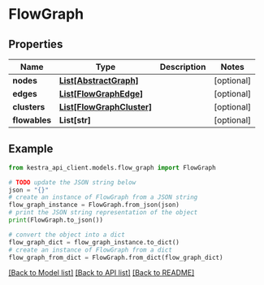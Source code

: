 # FlowGraph


## Properties

Name | Type | Description | Notes
------------ | ------------- | ------------- | -------------
**nodes** | [**List[AbstractGraph]**](AbstractGraph.md) |  | [optional] 
**edges** | [**List[FlowGraphEdge]**](FlowGraphEdge.md) |  | [optional] 
**clusters** | [**List[FlowGraphCluster]**](FlowGraphCluster.md) |  | [optional] 
**flowables** | **List[str]** |  | [optional] 

## Example

```python
from kestra_api_client.models.flow_graph import FlowGraph

# TODO update the JSON string below
json = "{}"
# create an instance of FlowGraph from a JSON string
flow_graph_instance = FlowGraph.from_json(json)
# print the JSON string representation of the object
print(FlowGraph.to_json())

# convert the object into a dict
flow_graph_dict = flow_graph_instance.to_dict()
# create an instance of FlowGraph from a dict
flow_graph_from_dict = FlowGraph.from_dict(flow_graph_dict)
```
[[Back to Model list]](../README.md#documentation-for-models) [[Back to API list]](../README.md#documentation-for-api-endpoints) [[Back to README]](../README.md)


